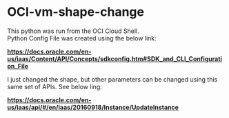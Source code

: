 # OCI-vm-shape-change

This python was run from the OCI Cloud Shell.  
Python Config File was created using the below link:

**https://docs.oracle.com/en-us/iaas/Content/API/Concepts/sdkconfig.htm#SDK_and_CLI_Configuration_File**

I just changed the shape, but other parameters can be changed using this same set of APIs.  See below ling:

**https://docs.oracle.com/en-us/iaas/api/#/en/iaas/20160918/Instance/UpdateInstance**


